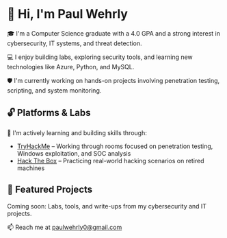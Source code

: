 # 👋 Hi, I'm Paul Wehrly

🎓 I'm a Computer Science graduate with a 4.0 GPA and a strong interest in cybersecurity, IT systems, and threat detection.

💻 I enjoy building labs, exploring security tools, and learning new technologies like Azure, Python, and MySQL.

🛡️ I'm currently working on hands-on projects involving penetration testing, scripting, and system monitoring.

## 🔓 Platforms & Labs

🧠 I'm actively learning and building skills through:

- [TryHackMe](https://tryhackme.com/p/YourUsername) – Working through rooms focused on penetration testing, Windows exploitation, and SOC analysis  
- [Hack The Box](https://app.hackthebox.com/profile/YourUserID) – Practicing real-world hacking scenarios on retired machines

## 🧪 Featured Projects

Coming soon: Labs, tools, and write-ups from my cybersecurity and IT projects.

📫 Reach me at [paulwehrly0@gmail.com](mailto:paulwehrly0@gmail.com)
<!--
**paulwehrly/paulwehrly** is a ✨ _special_ ✨ repository because its `README.md` (this file) appears on your GitHub profile.

Here are some ideas to get you started:

- 🔭 I’m currently working on ...
- 🌱 I’m currently learning ...
- 👯 I’m looking to collaborate on ...
- 🤔 I’m looking for help with ...
- 💬 Ask me about ...
- 📫 How to reach me: ...
- 😄 Pronouns: ...
- ⚡ Fun fact: ...
-->
